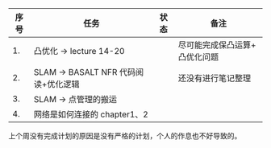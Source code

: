 <!--
 * @Author: Liu Weilong
 * @Date: 2021-06-27 21:52:57
 * @LastEditors: Liu Weilong
 * @LastEditTime: 2021-06-27 21:55:42
 * @Description: 
-->


序号|任务|状态|备注
---|---|---|---
1. |凸优化 -> lecture 14-20 || 尽可能完成保凸运算+ 凸优化问题
2. |SLAM -> BASALT NFR 代码阅读+优化逻辑||还没有进行笔记整理
3. |SLAM -> 点管理的搬运||
4. |网络是如何连接的 chapter1、2||


上个周没有完成计划的原因是没有严格的计划，个人的作息也不好导致的。